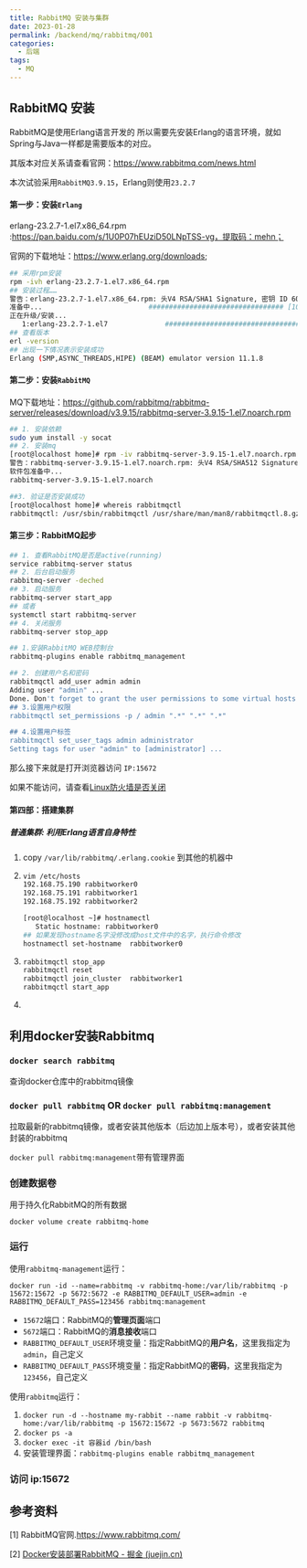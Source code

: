 ```yaml
---
title: RabbitMQ 安装与集群
date: 2023-01-28
permalink: /backend/mq/rabbitmq/001
categories:
  - 后端
tags:
  - MQ
---
```

## RabbitMQ 安装

RabbitMQ是使用Erlang语言开发的 所以需要先安装Erlang的语言环境，就如Spring与Java一样都是需要版本的对应。

其版本对应关系请查看官网：https://www.rabbitmq.com/news.html

本次试验采用`RabbitMQ3.9.15`，Erlang则使用`23.2.7`

#### 第一步：安装`Erlang`

erlang-23.2.7-1.el7.x86_64.rpm :https://pan.baidu.com/s/1U0P07hEUziD50LNpTSS-vg，提取码：mehn；

官网的下载地址：https://www.erlang.org/downloads;

```sh
## 采用rpm安装
rpm -ivh erlang-23.2.7-1.el7.x86_64.rpm 
## 安装过程……
警告：erlang-23.2.7-1.el7.x86_64.rpm: 头V4 RSA/SHA1 Signature, 密钥 ID 6026dfca: NOKEY
准备中...                          ################################# [100%]
正在升级/安装...
   1:erlang-23.2.7-1.el7              ################################# [100%]
## 查看版本
erl -version
## 出现一下情况表示安装成功
Erlang (SMP,ASYNC_THREADS,HIPE) (BEAM) emulator version 11.1.8
```

#### 第二步：安装`RabbitMQ`

MQ下载地址：https://github.com/rabbitmq/rabbitmq-server/releases/download/v3.9.15/rabbitmq-server-3.9.15-1.el7.noarch.rpm

```sh
## 1. 安装依赖
sudo yum install -y socat
## 2. 安装mq
[root@localhost home]# rpm -iv rabbitmq-server-3.9.15-1.el7.noarch.rpm 
警告：rabbitmq-server-3.9.15-1.el7.noarch.rpm: 头V4 RSA/SHA512 Signature, 密钥 ID 6026dfca: NOKEY
软件包准备中...
rabbitmq-server-3.9.15-1.el7.noarch

##3. 验证是否安装成功
[root@localhost home]# whereis rabbitmqctl
rabbitmqctl: /usr/sbin/rabbitmqctl /usr/share/man/man8/rabbitmqctl.8.gz
```

#### 第三步：RabbitMQ起步

```sh
## 1. 查看RabbitMQ是否是active(running)
service rabbitmq-server status
## 2. 后台启动服务
rabbitmq-server -deched
## 3. 启动服务
rabbitmq-server start_app
## 或者
systemctl start rabbitmq-server
## 4. 关闭服务
rabbitmq-server stop_app

## 1.安装RabbitMQ WEB控制台
rabbitmq-plugins enable rabbitmq_management

## 2. 创建用户名和密码
rabbitmqctl add_user admin admin
Adding user "admin" ...
Done. Don't forget to grant the user permissions to some virtual hosts! See 'rabbitmqctl help set_permissions' to learn more.
## 3.设置用户权限
rabbitmqctl set_permissions -p / admin ".*" ".*" ".*"

## 4.设置用户标签
rabbitmqctl set_user_tags admin administrator
Setting tags for user "admin" to [administrator] ...
```

那么接下来就是打开浏览器访问 `IP:15672`

如果不能访问，请查看[Linux防火墙是否关闭](/backend/linux/001)

#### 第四部：搭建集群

##### 普通集群: 利用Erlang语言自身特性

1. copy `/var/lib/rabbitmq/.erlang.cookie` 到其他的机器中

2. ```sh
   vim /etc/hosts 
   192.168.75.190 rabbitworker0
   192.168.75.191 rabbitworker1
   192.168.75.192 rabbitworker2
   
   [root@localhost ~]# hostnamectl 
      Static hostname: rabbitworker0
   ## 如果发现hostname名字没修改成host文件中的名字，执行命令修改
   hostnamectl set-hostname  rabbitworker0
   ```

3. ```sh
   rabbitmqctl stop_app
   rabbitmqctl reset
   rabbitmqctl join_cluster  rabbitworker1   
   rabbitmqctl start_app
   ```

4. 

## 利用docker安装Rabbitmq

### `docker search rabbitmq`

查询docker仓库中的rabbitmq镜像

### `docker pull rabbitmq` OR `docker pull rabbitmq:management`

拉取最新的rabbitmq镜像，或者安装其他版本（后边加上版本号），或者安装其他封装的rabbitmq

`docker pull rabbitmq:management`带有管理界面

### 创建数据卷

用于持久化RabbitMQ的所有数据

`docker volume create rabbitmq-home`

### 运行

使用`rabbitmq-management`运行：

`docker run -id --name=rabbitmq -v rabbitmq-home:/var/lib/rabbitmq -p 15672:15672 -p 5672:5672 -e RABBITMQ_DEFAULT_USER=admin -e RABBITMQ_DEFAULT_PASS=123456 rabbitmq:management`

- `15672`端口：RabbitMQ的**管理页面**端口
- `5672`端口：RabbitMQ的**消息接收**端口
- `RABBITMQ_DEFAULT_USER`环境变量：指定RabbitMQ的**用户名**，这里我指定为`admin`，自己定义
- `RABBITMQ_DEFAULT_PASS`环境变量：指定RabbitMQ的**密码**，这里我指定为`123456`，自己定义

使用`rabbitmq`运行：

1. `docker run -d --hostname my-rabbit --name rabbit -v rabbitmq-home:/var/lib/rabbitmq -p 15672:15672 -p 5673:5672 rabbitmq`
2. `docker ps -a`
3. `docker exec -it 容器id /bin/bash`
4. 安装管理界面：`rabbitmq-plugins enable rabbitmq_management`

### 访问 ip:15672



## 参考资料

[1] RabbitMQ官网.https://www.rabbitmq.com/

[2] [Docker安装部署RabbitMQ - 掘金 (juejin.cn)](https://juejin.cn/post/7198430801850105916)

